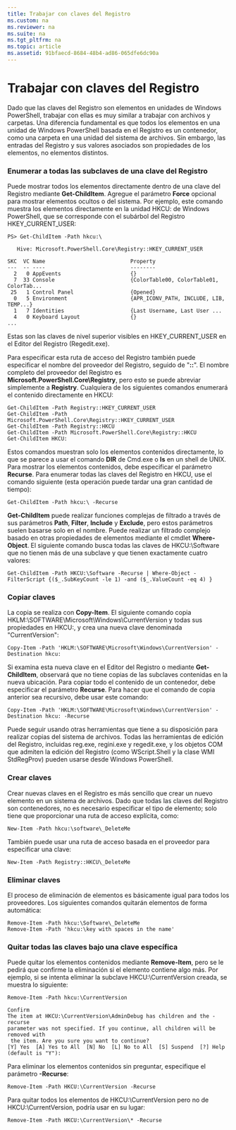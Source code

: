 ```yaml
---
title: Trabajar con claves del Registro
ms.custom: na
ms.reviewer: na
ms.suite: na
ms.tgt_pltfrm: na
ms.topic: article
ms.assetid: 91bfaecd-8684-48b4-ad86-065dfe6dc90a
---
```

# Trabajar con claves del Registro
Dado que las claves del Registro son elementos en unidades de Windows PowerShell, trabajar con ellas es muy similar a trabajar con archivos y carpetas. Una diferencia fundamental es que todos los elementos en una unidad de Windows PowerShell basada en el Registro es un contenedor, como una carpeta en una unidad del sistema de archivos. Sin embargo, las entradas del Registro y sus valores asociados son propiedades de los elementos, no elementos distintos.

### Enumerar a todas las subclaves de una clave del Registro
Puede mostrar todos los elementos directamente dentro de una clave del Registro mediante **Get-ChildItem**. Agregue el parámetro **Force** opcional para mostrar elementos ocultos o del sistema. Por ejemplo, este comando muestra los elementos directamente en la unidad HKCU: de Windows PowerShell, que se corresponde con el subárbol del Registro HKEY_CURRENT_USER:

```
PS> Get-ChildItem -Path hkcu:\

   Hive: Microsoft.PowerShell.Core\Registry::HKEY_CURRENT_USER

SKC  VC Name                           Property
---  -- ----                           --------
  2   0 AppEvents                      {}
  7  33 Console                        {ColorTable00, ColorTable01, ColorTab...
 25   1 Control Panel                  {Opened}
  0   5 Environment                    {APR_ICONV_PATH, INCLUDE, LIB, TEMP...}
  1   7 Identities                     {Last Username, Last User ...
  4   0 Keyboard Layout                {}
...
```

Estas son las claves de nivel superior visibles en HKEY_CURRENT_USER en el Editor del Registro (Regedit.exe).

Para especificar esta ruta de acceso del Registro también puede especificar el nombre del proveedor del Registro, seguido de "**::**". El nombre completo del proveedor del Registro es **Microsoft.PowerShell.Core\Registry**, pero esto se puede abreviar simplemente a **Registry**. Cualquiera de los siguientes comandos enumerará el contenido directamente en HKCU:

```
Get-ChildItem -Path Registry::HKEY_CURRENT_USER
Get-ChildItem -Path Microsoft.PowerShell.Core\Registry::HKEY_CURRENT_USER
Get-ChildItem -Path Registry::HKCU
Get-ChildItem -Path Microsoft.PowerShell.Core\Registry::HKCU
Get-ChildItem HKCU:
```

Estos comandos muestran solo los elementos contenidos directamente, lo que se parece a usar el comando **DIR** de Cmd.exe o **ls** en un shell de UNIX. Para mostrar los elementos contenidos, debe especificar el parámetro **Recurse**. Para enumerar todas las claves del Registro en HKCU, use el comando siguiente (esta operación puede tardar una gran cantidad de tiempo):

```
Get-ChildItem -Path hkcu:\ -Recurse
```

**Get-ChildItem** puede realizar funciones complejas de filtrado a través de sus parámetros **Path**, **Filter**, **Include** y **Exclude**, pero estos parámetros suelen basarse solo en el nombre. Puede realizar un filtrado complejo basado en otras propiedades de elementos mediante el cmdlet **Where-Object**. El siguiente comando busca todas las claves de HKCU:\Software que no tienen más de una subclave y que tienen exactamente cuatro valores:

```
Get-ChildItem -Path HKCU:\Software -Recurse | Where-Object -FilterScript {($_.SubKeyCount -le 1) -and ($_.ValueCount -eq 4) }
```

### Copiar claves
La copia se realiza con **Copy-Item**. El siguiente comando copia HKLM:\SOFTWARE\Microsoft\Windows\CurrentVersion y todas sus propiedades en HKCU:\, y crea una nueva clave denominada "CurrentVersion":

```
Copy-Item -Path 'HKLM:\SOFTWARE\Microsoft\Windows\CurrentVersion' -Destination hkcu:
```

Si examina esta nueva clave en el Editor del Registro o mediante **Get-ChildItem**, observará que no tiene copias de las subclaves contenidas en la nueva ubicación. Para copiar todo el contenido de un contenedor, debe especificar el parámetro **Recurse**. Para hacer que el comando de copia anterior sea recursivo, debe usar este comando:

```
Copy-Item -Path 'HKLM:\SOFTWARE\Microsoft\Windows\CurrentVersion' -Destination hkcu: -Recurse
```

Puede seguir usando otras herramientas que tiene a su disposición para realizar copias del sistema de archivos. Todas las herramientas de edición del Registro, incluidas reg.exe, regini.exe y regedit.exe, y los objetos COM que admiten la edición del Registro (como WScript.Shell y la clase WMI StdRegProv) pueden usarse desde Windows PowerShell.

### Crear claves
Crear nuevas claves en el Registro es más sencillo que crear un nuevo elemento en un sistema de archivos. Dado que todas las claves del Registro son contenedores, no es necesario especificar el tipo de elemento; solo tiene que proporcionar una ruta de acceso explícita, como:

```
New-Item -Path hkcu:\software\_DeleteMe
```

También puede usar una ruta de acceso basada en el proveedor para especificar una clave:

```
New-Item -Path Registry::HKCU\_DeleteMe
```

### Eliminar claves
El proceso de eliminación de elementos es básicamente igual para todos los proveedores. Los siguientes comandos quitarán elementos de forma automática:

```
Remove-Item -Path hkcu:\Software\_DeleteMe
Remove-Item -Path 'hkcu:\key with spaces in the name'
```

### Quitar todas las claves bajo una clave específica
Puede quitar los elementos contenidos mediante **Remove-Item**, pero se le pedirá que confirme la eliminación si el elemento contiene algo más. Por ejemplo, si se intenta eliminar la subclave HKCU:\CurrentVersion creada, se muestra lo siguiente:

```
Remove-Item -Path hkcu:\CurrentVersion

Confirm
The item at HKCU:\CurrentVersion\AdminDebug has children and the -recurse
parameter was not specified. If you continue, all children will be removed with
 the item. Are you sure you want to continue?
[Y] Yes  [A] Yes to All  [N] No  [L] No to All  [S] Suspend  [?] Help
(default is "Y"):
```

Para eliminar los elementos contenidos sin preguntar, especifique el parámetro **-Recurse**:

```
Remove-Item -Path HKCU:\CurrentVersion -Recurse
```

Para quitar todos los elementos de HKCU:\CurrentVersion pero no de HKCU:\CurrentVersion, podría usar en su lugar:

```
Remove-Item -Path HKCU:\CurrentVersion\* -Recurse
```



<!--HONumber=Apr16_HO1-->


